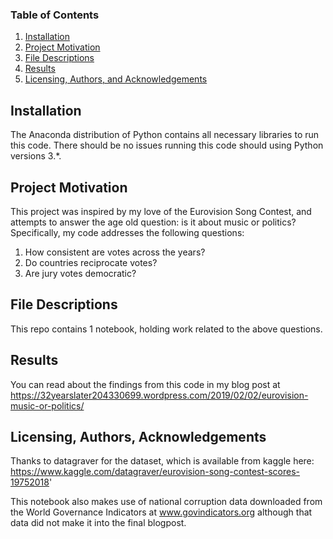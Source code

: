 ### Table of Contents

1. [Installation](#installation)
2. [Project Motivation](#motivation)
3. [File Descriptions](#files)
4. [Results](#results)
5. [Licensing, Authors, and Acknowledgements](#licensing)

## Installation <a name="installation"></a>

The Anaconda distribution of Python contains all necessary libraries to run this code.  There should be no issues running this code should using Python versions 3.*.

## Project Motivation<a name="motivation"></a>

This project was inspired by my love of the Eurovision Song Contest, and attempts to answer the age old question: is it about music or politics? Specifically, my code addresses the following questions:

1. How consistent are votes across the years?
2. Do countries reciprocate votes?
3. Are jury votes democratic?


## File Descriptions <a name="files"></a>

This repo contains 1 notebook, holding work related to the above questions. 

## Results<a name="results"></a>

You can read about the findings from this code in my blog post at https://32yearslater204330699.wordpress.com/2019/02/02/eurovision-music-or-politics/

## Licensing, Authors, Acknowledgements<a name="licensing"></a>

Thanks to datagraver for the dataset, which is available from kaggle here: https://www.kaggle.com/datagraver/eurovision-song-contest-scores-19752018'

This notebook also makes use of national corruption data downloaded from the World Governance Indicators at www.govindicators.org
although that data did not make it into the final blogpost.
